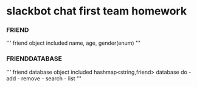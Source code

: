 # slackbot chat first team homework
### FRIEND
'''
	friend object
	included name, age, gender(enum)
'''
### FRIENDDATABASE 
'''
	friend database object
	included hashmap<string,friend> database
	do
	- add
	- remove
	- search
	- list
'''
